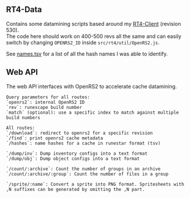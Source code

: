 ## RT4-Data

Contains some datamining scripts based around my [RT4-Client](https://github.com/Pazaz/RT4-Client) (revision 530).  
The code here should work on 400-500 revs all the same and can easily switch by changing `OPENRS2_ID` inside `src/rt4/util/OpenRS2.js`.

See [names.tsv](./names.tsv) for a list of all the hash names I was able to identify.

## Web API

The web API interfaces with OpenRS2 to accelerate cache datamining.

```
Query parameters for all routes:
`openrs2`: internal OpenRS2 ID
`rev`: runescape build number
`match` (optional): use a specific index to match against multiple build numbers

All routes:
`/download`: redirect to openrs2 for a specific revision
`/find`: print openrs2 cache metadata
`/hashes`: name hashes for a cache in runestar format (tsv)

`/dump/inv`: Dump inventory configs into a text format
`/dump/obj`: Dump object configs into a text format

`/count/:archive`: Count the number of groups in an archive
`/count/:archive/:group`: Count the number of files in a group

`/sprite/:name`: Convert a sprite into PNG format. Spritesheets with ,N suffixes can be generated by omitting the ,N part.
```
